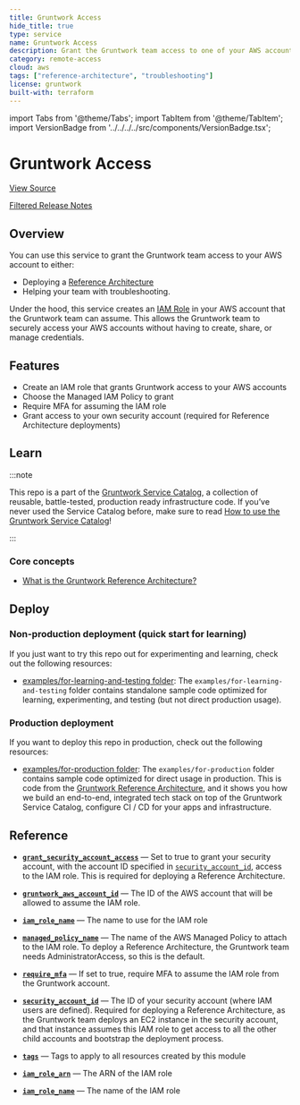 ```yaml
---
title: Gruntwork Access
hide_title: true
type: service
name: Gruntwork Access
description: Grant the Gruntwork team access to one of your AWS accounts so we can deploy a Reference Architecture for you or help with troubleshooting!
category: remote-access
cloud: aws
tags: ["reference-architecture", "troubleshooting"]
license: gruntwork
built-with: terraform
---
```


import Tabs from '@theme/Tabs';
import TabItem from '@theme/TabItem';
import VersionBadge from '../../../../src/components/VersionBadge.tsx';

<VersionBadge version="0.76.0"/>

# Gruntwork Access

<a href="https://github.com/gruntwork-io/terraform-aws-service-catalog/tree/master/modules/landingzone/gruntwork-access" className="link-button">View Source</a>

<a href="https://github.com/gruntwork-io/terraform-aws-service-catalog/releases?q=landingzone/gruntwork-access" className="link-button" title="Release notes for only the service catalog versions which impacted this service.">Filtered Release Notes</a>




## Overview

You can use this service to grant the Gruntwork team access to your AWS account to either:

*   Deploying a [Reference Architecture](https://gruntwork.io/reference-architecture/)
*   Helping your team with troubleshooting.

Under the hood, this service creates an [IAM Role](https://docs.aws.amazon.com/IAM/latest/UserGuide/id_roles.html) in
your AWS account that the Gruntwork team can assume. This allows the Gruntwork team to securely access your AWS accounts
without having to create, share, or manage credentials.

## Features

*   Create an IAM role that grants Gruntwork access to your AWS accounts
*   Choose the Managed IAM Policy to grant
*   Require MFA for assuming the IAM role
*   Grant access to your own security account (required for Reference Architecture deployments)

## Learn

:::note

This repo is a part of the [Gruntwork Service Catalog](https://github.com/gruntwork-io/terraform-aws-service-catalog/),
a collection of reusable, battle-tested, production ready infrastructure code.
If you’ve never used the Service Catalog before, make sure to read
[How to use the Gruntwork Service Catalog](https://docs.gruntwork.io/reference/services/intro/overview)!

:::

### Core concepts

*   [What is the Gruntwork Reference Architecture?](https://gruntwork.io/reference-architecture/)

## Deploy

### Non-production deployment (quick start for learning)

If you just want to try this repo out for experimenting and learning, check out the following resources:

*   [examples/for-learning-and-testing folder](https://github.com/gruntwork-io/terraform-aws-service-catalog/tree/master/examples/for-learning-and-testing): The
    `examples/for-learning-and-testing` folder contains standalone sample code optimized for learning, experimenting, and
    testing (but not direct production usage).

### Production deployment

If you want to deploy this repo in production, check out the following resources:

*   [examples/for-production folder](https://github.com/gruntwork-io/terraform-aws-service-catalog/tree/master/examples/for-production): The `examples/for-production` folder contains sample code
    optimized for direct usage in production. This is code from the
    [Gruntwork Reference Architecture](https://gruntwork.io/reference-architecture/), and it shows you how we build an
    end-to-end, integrated tech stack on top of the Gruntwork Service Catalog, configure CI / CD for your apps and
    infrastructure.

## Reference

<Tabs>
<TabItem value="inputs" label="Inputs" default>

<a name="grant_security_account_access" className="snap-top"></a>

* [**`grant_security_account_access`**](#grant_security_account_access) &mdash; Set to true to grant your security account, with the account ID specified in [`security_account_id`](#security_account_id), access to the IAM role. This is required for deploying a Reference Architecture.

<a name="gruntwork_aws_account_id" className="snap-top"></a>

* [**`gruntwork_aws_account_id`**](#gruntwork_aws_account_id) &mdash; The ID of the AWS account that will be allowed to assume the IAM role.

<a name="iam_role_name" className="snap-top"></a>

* [**`iam_role_name`**](#iam_role_name) &mdash; The name to use for the IAM role

<a name="managed_policy_name" className="snap-top"></a>

* [**`managed_policy_name`**](#managed_policy_name) &mdash; The name of the AWS Managed Policy to attach to the IAM role. To deploy a Reference Architecture, the Gruntwork team needs AdministratorAccess, so this is the default.

<a name="require_mfa" className="snap-top"></a>

* [**`require_mfa`**](#require_mfa) &mdash; If set to true, require MFA to assume the IAM role from the Gruntwork account.

<a name="security_account_id" className="snap-top"></a>

* [**`security_account_id`**](#security_account_id) &mdash; The ID of your security account (where IAM users are defined). Required for deploying a Reference Architecture, as the Gruntwork team deploys an EC2 instance in the security account, and that instance assumes this IAM role to get access to all the other child accounts and bootstrap the deployment process.

<a name="tags" className="snap-top"></a>

* [**`tags`**](#tags) &mdash; Tags to apply to all resources created by this module

</TabItem>
<TabItem value="outputs" label="Outputs">

<a name="iam_role_arn" className="snap-top"></a>

* [**`iam_role_arn`**](#iam_role_arn) &mdash; The ARN of the IAM role

<a name="iam_role_name" className="snap-top"></a>

* [**`iam_role_name`**](#iam_role_name) &mdash; The name of the IAM role

</TabItem>
</Tabs>


<!-- ##DOCS-SOURCER-START
{"sourcePlugin":"service-catalog-api","hash":"61a65d5f09a70e01775674389bbc2889"}
##DOCS-SOURCER-END -->
